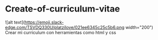 # Create-of-curriculum-vitae
![alt text](https://emoji.slack-edge.com/TSVDQ330U/platzilove/021ee6345c25c5b6.png  width="200")
Crear mì curriculum con herramientas como html y css 

